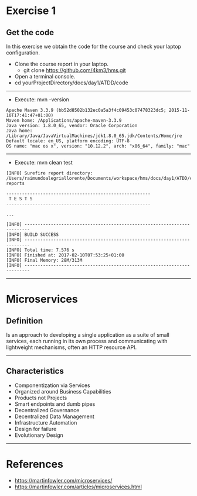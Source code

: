 # Exercise 1

## Get the code

In this exercise we obtain the code for the course and check your laptop configuration.

* Clone the course report in your laptop.
  *  git clone https://github.com/4km3/hms.git
* Open a terminal console.
* cd yourProjectDirectory/docs/day1/ATDD/code

---

* Execute: mvn -version

```
Apache Maven 3.3.9 (bb52d8502b132ec0a5a3f4c09453c07478323dc5; 2015-11-10T17:41:47+01:00)
Maven home: /Applications/apache-maven-3.3.9
Java version: 1.8.0_65, vendor: Oracle Corporation
Java home: /Library/Java/JavaVirtualMachines/jdk1.8.0_65.jdk/Contents/Home/jre
Default locale: en_US, platform encoding: UTF-8
OS name: "mac os x", version: "10.12.2", arch: "x86_64", family: "mac"

```


---

* Execute: mvn clean test

```
[INFO] Surefire report directory: /Users/raimundoalegriallorente/Documents/workspace/hms/docs/day1/ATDD/code/target/surefire-reports

-------------------------------------------------------
 T E S T S
-------------------------------------------------------

...

[INFO] ------------------------------------------------------------------------
[INFO] BUILD SUCCESS
[INFO] ------------------------------------------------------------------------
[INFO] Total time: 7.576 s
[INFO] Finished at: 2017-02-10T07:53:25+01:00
[INFO] Final Memory: 28M/313M
[INFO] ------------------------------------------------------------------------

```

---

# Microservices

## Definition

Is an approach to developing a single application as a suite of small services,
each running in its own process and communicating with lightweight mechanisms,
often an HTTP resource API.

---

## Characteristics

* Componentization via Services
* Organized around Business Capabilities
* Products not Projects
* Smart endpoints and dumb pipes
* Decentralized Governance
* Decentralized Data Management
* Infrastructure Automation
* Design for failure
* Evolutionary Design

---

# References

* https://martinfowler.com/microservices/
* https://martinfowler.com/articles/microservices.html